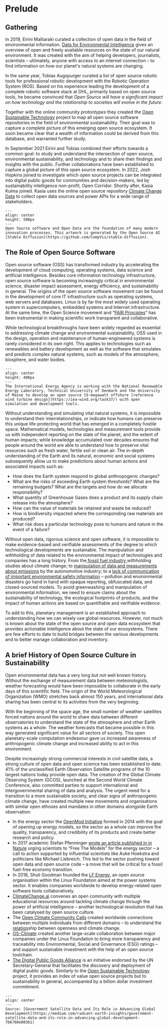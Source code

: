 # Prelude
## Gathering

In 2019, Eirini Malliaraki curated a collection of open data in the field of environmental information. [Data for Environmental Intelligence](https://github.com/rockita/Environmental_Intelligence) gives an overview of open and freely available resources on the state of our natural environment. It was created with the aim of helping developers, journalists, scientists – ultimately, anyone with access to an internet connection – to find information on how our planet's natural systems are changing. 

In the same year, Tobias Augspurger curated a list of open source robotic tools for professional robotic development with the Robotic Operation System (ROS). Based on his experience leading the development of a complete robotic software stack at DHL, primarily based on open source tools, he became convinced that *Open Source will have a significant impact on how technology and the relationship to societies will evolve in the future*. 

Together with the online community *protontypes* they created the [Open Sustainable Technology](https://opensustain.tech/) project to map all open source software repositories in the field of environmental sustainability. Their goal was to capture a complete picture of this emerging open source ecosystem. It soon became clear that a wealth of information could be derived from this database, and warranted further study.

In September 2021 Eirini and Tobias combined their efforts towards a common goal: to study and understand the intersection of open source, environmental sustainability, and technology and to share their findings and insights with the public. Further collaborations have been established to capture a global picture of this open source ecosystem. In 2022, Josh Hopkins joined to investigate which open source projects can be integrated into digital public goods for communities and decision-makers, led by sustainability intelligence non-profit, Open Corridor. Shortly after, Kasia Kulma joined. Kasia uses the online open source repository [Climate Change Data](https://github.com/KKulma/climate-change-data) to collect open data sources and power APIs for a wide range of stakeholders.

```{figure} ../images/city_forest_wildlife_stream_utopia.jpeg
---
align: center
height: 500px
---
Open Source software and Open Data are the foundation of many modern innovation processes. This artwork is generated by the Open Source AI [Stable Diffusion](https://github.com/CompVis/stable-diffusion).
```
## The Role of Open Source Software

Open source software (OSS) has transformed industry by accelerating the development of cloud computing, operating systems, data science and artificial intelligence. Besides core information technology infrastructure, open source software is becoming increasingly critical in environmental science, disaster impact assessment, energy efficiency, and sustainability in general. The origins of the open source software movement can be found in the development of core IT infrastructure such as operating systems, web servers and databases. Linux is by far the most widely used operating system in supercomputers, embedded systems and Internet infrastructure. At the same time, the Open Science movement and “[FAIR Principles](https://www.go-fair.org/fair-principles/)” has been instrumental in making scientific work transparent and collaborative. 

While technological breakthroughs have been widely regarded as essential to addressing climate change and environmental sustainability, OSS used in the design, operation and maintenance of human-engineered systems is rarely considered in its own right. This applies to technologies such as renewables and battery development as well as the software that simulates and predicts complex natural systems, such as models of the atmosphere, biosphere, and water bodies. 


```{figure} ../images/turbine.png
---
align: center
height: 400px
---
The International Energy Agency is working with the National Renewable Energy Laboratory, Technical University of Denmark and the University of Maine to develop an open source 15-megawatt offshore [reference wind turbine design](https://iea-wind.org/task37/) with open simulation and development tools.
```

Without understanding and simulating vital natural systems, it is impossible to understand their interrelationships, or indicate how humans can preserve this unique life-protecting world that has emerged in a completely hostile space. Mathematical models, technologies and measurement tools provide us with independent reporting on the state of the planet, and the extent of human impacts; while knowledge accumulated over decades ensures that people around the world are able to understand how to preserve vital resources such as fresh water, fertile soil or clean air. The in-depth understanding of the Earth and its natural, economic and social systems subsequently allow us to make predictions about human actions and associated impacts such as: 

- How does the Earth system respond to global anthropogenic changes?
- What are the risks of exceeding Earth system thresholds? What are the remaining budgets? What are the targets and how do we allocate responsibility?
- What quantity of Greenhouse Gases does a product and its supply chain release into the atmosphere? 
- How can the value of materials be retained and waste be reduced? 
- How is biodiversity impacted where the corresponding raw materials are produced?
- What risk does a particular technology pose to humans and nature in the event of a failure?

Without open data, rigorous science and open software, it is impossible to make evidence-based and verifiable assessments of the degree to which technological developments are sustainable. The manipulation and withholding of data related to the environmental impact of technologies and companies has a long history. From the[ fossil fuel industry ](https://en.wikipedia.org/wiki/ExxonMobil_climate_change_controversy) withholding studies about climate change; to [manipulation of data and measurements about emissions](https://en.wikipedia.org/wiki/Diesel_emissions_scandal) by the autonomotive industry; to a [lack of communication of important environmental safety information](https://en.wikipedia.org/wiki/Three_Mile_Island_accident) – pollution and environmental disasters go hand in hand with opaque reporting, obfuscated data, and closed-sourced models. To avoid greenwashing and manipulation of environmental information, we need to ensure claims about the sustainability of technology, the ecological footprints of products, and the impact of human actions are based on quantifiable and verifiable evidence.

To add to this, planetary management is an established approach to understanding how we can wisely use global resources. However, not much is known about the state of the open source and open data ecosystem that provides actionable intelligence about the state of our ecosystems. There are few efforts to date to build bridges between the various developments and to better manage collaboration and inventory. 

## A brief History of Open Source Culture in Sustainability

Open environmental data has a very long but not well known history. Without the exchange of measurement data between meteorologists, weather forecasting would have been impossible to collaborate in the early days of this scientific field. The origin of the World Meteorological Organization (WMO) stretches back almost 150 years, and international data sharing has been central to its activities from the very beginning. 

With the beginning of the space age, the small number of weather satellites forced nations around the world to share data between different observatories to understand the state of the atmosphere and other Earth systems as a whole. The weather forecasts that became possible in this way generated significant value for all sectors of society. This open planetary-scale computation endeavour gave us increased awareness of anthropogenic climate change and increased ability to act in this environment.

Despite increasingly strong commercial interests in civil satellite data, a strong culture of open data and open science has been established to date. 41% of the unclassified Earth Observation Satellite programs of the 10 largest nations today provide open data. The creation of the Global Climate Observing System (GCOS), launched at the Second World Climate Conference, also committed parties to support international and intergovernmental sharing of data and analysis. The urgent need for a transition to a more sustainable society, and clear signs of anthropogenic climate change, have created multiple new movements and organisations with similar open ethoses and mandates in other domains alongside Earth observation: 

- In the energy sector the [OpenMod Initiative](https://openmod-initiative.org/) formed in 2014 with the goal of opening up energy models, so the sector as a whole can improve the quality, transparency, and credibility of its products and create better research and policy. 
- In 2017 academic Stefan Pfenninger [wrote an article published in in Nature](https://www.nature.com/articles/542393a.pdf) urging scientists to “Free The Models” for the energy sector – a call to action supported by influential scientists like Auke Hoekstra and politicians like Michael Liebreich. This led to the sector pushing toward open data and open source code – a move that will be critical for a fossil fuel-free economy transition.
- In 2018, Shuli Goodman founded the [LF Energy](https://www.lfenergy.org/), an open source organisation within the Linux Foundation aimed at the power systems sector. It enables companies worldwide to develop energy-related open software tools collaboratively. 
- [ClimateChange.ai](https://www.climatechange.ai/) convenes an open community with multiple educational resources around tackling climate change through the power of artificial intelligence – another technological revolution that has been catalysed by open source culture. 
- The [Open Climate Community Calls](https://www.appropedia.org/Open_Climate) created worldwide connections between multiple individuals from different domains – to understand the [relation](https://branch.climateaction.tech/issues/issue-2/open-climate-now/)ship between openness and climate change.
-  [OS-Climate](https://os-climate.org/) created another large-scale collaboration between major companies under the Linux Foundation to bring more transparency and traceability into Environmental, Social and Governance (ESG) ratings – and support sustainable investment with the help of an open source toolchain.
-  [The Digital Public Goods Alliance](https://digitalpublicgoods.net/) is an initiative endorsed by the UN Secretary-General that facilitates the discovery and deployment of digital public goods. Similarly to the [Open Sustainable Technology](https://opensustain.tech/) project, it provides an index of value open source projects but to sustainability in general, accompanied by a billion dollar investment commitment.  

```{figure} ../images/open_satellite_data_downloads.jpeg
---
align: center
---
Source: [Government Satellite Data and Its Role in Advancing Global Development](https://medium.com/radiant-earth-insights/government-satellite-data-and-its-role-in-advancing-global-development-7b6760e803b1)
```
